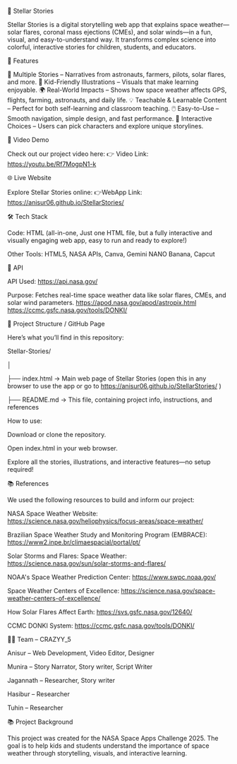🌟 Stellar Stories

Stellar Stories is a digital storytelling web app that explains space weather—solar flares, coronal mass ejections (CMEs), and solar winds—in a fun, visual, and easy-to-understand way.
It transforms complex science into colorful, interactive stories for children, students, and educators.

🚀 Features

   📖 Multiple Stories – Narratives from astronauts, farmers, pilots, solar flares, and more.
   🎨 Kid-Friendly Illustrations – Visuals that make learning enjoyable.
   🌍 Real-World Impacts – Shows how space weather affects GPS, flights, farming, astronauts, and daily life.
   💡 Teachable & Learnable Content – Perfect for both self-learning and classroom teaching.
   🖱️ Easy-to-Use – Smooth navigation, simple design, and fast performance.
   🧩 Interactive Choices – Users can pick characters and explore unique storylines.

🎥 Video Demo

Check out our project video here:
👉 Video Link: https://youtu.be/Rf7MogpN1-k

🌐 Live Website

Explore Stellar Stories online: 
👉WebApp Link: https://anisur06.github.io/StellarStories/

🛠️ Tech Stack

Code: HTML (all-in-one, Just one HTML file, but a fully interactive and visually engaging web app, easy to run and ready to explore!)

Other Tools: HTML5, NASA APIs, Canva, Gemini NANO Banana, Capcut

🔗 API

API Used: https://api.nasa.gov/

Purpose: Fetches real-time space weather data like solar flares, CMEs, and solar wind parameters.
         https://apod.nasa.gov/apod/astropix.html 
         https://ccmc.gsfc.nasa.gov/tools/DONKI/


📂 Project Structure / GitHub Page

Here’s what you’ll find in this repository:

Stellar-Stories/

│

├── index.html       → Main web page of Stellar Stories (open this in any browser to use the app or go to https://anisur06.github.io/StellarStories/ )

├── README.md        → This file, containing project info, instructions, and references

How to use:

Download or clone the repository.

Open index.html in your web browser.

Explore all the stories, illustrations, and interactive features—no setup required!


📚 References

We used the following resources to build and inform our project:

NASA Space Weather Website: https://science.nasa.gov/heliophysics/focus-areas/space-weather/

Brazilian Space Weather Study and Monitoring Program (EMBRACE): https://www2.inpe.br/climaespacial/portal/pt/

Solar Storms and Flares: Space Weather: https://science.nasa.gov/sun/solar-storms-and-flares/

NOAA's Space Weather Prediction Center: https://www.swpc.noaa.gov/

Space Weather Centers of Excellence: https://science.nasa.gov/space-weather-centers-of-excellence/

How Solar Flares Affect Earth: https://svs.gsfc.nasa.gov/12640/

CCMC DONKI System: https://ccmc.gsfc.nasa.gov/tools/DONKI/

👨‍💻 Team – CRAZYY_5

Anisur – Web Development, Video Editor, Designer

Munira – Story Narrator, Story writer, Script Writer

Jagannath – Researcher, Story writer

Hasibur – Researcher

Tuhin – Researcher


📚 Project Background

This project was created for the NASA Space Apps Challenge 2025.
The goal is to help kids and students understand the importance of space weather through storytelling, visuals, and interactive learning.
